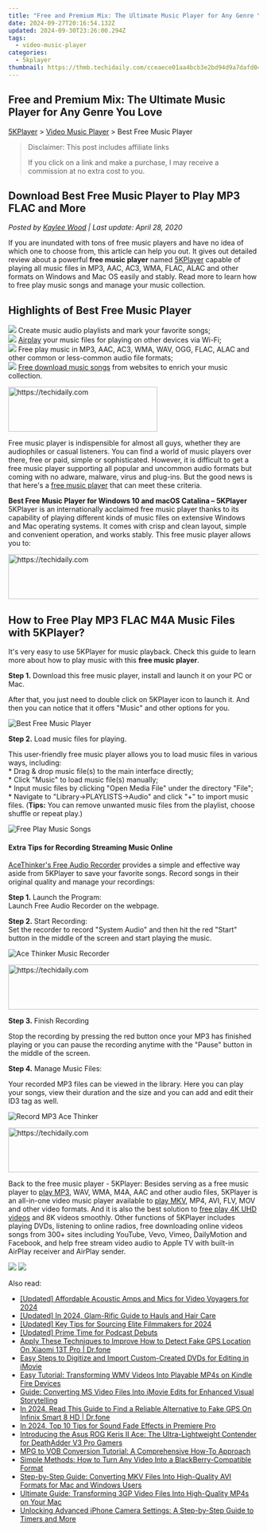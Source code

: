 ```yaml
---
title: "Free and Premium Mix: The Ultimate Music Player for Any Genre You Love"
date: 2024-09-27T20:16:54.132Z
updated: 2024-09-30T23:26:00.294Z
tags:
  - video-music-player
categories:
  - 5kplayer
thumbnail: https://thmb.techidaily.com/cceaece01aa4bcb3e2bd94d9a7dafd046bccc2616fb9998b912dd3cd3c939c21.jpg
---
```


## Free and Premium Mix: The Ultimate Music Player for Any Genre You Love

[5KPlayer](https://tools.techidaily.com/5kplayer/products/) \> [Video Music Player](https://tools.techidaily.com/5kplayer/video-music-player/) \> Best Free Music Player

>  Disclaimer: This post includes affiliate links
>
>  If you click on a link and make a purchase, I may receive a commission at no extra cost to you.
>

## Download Best Free Music Player to Play MP3 FLAC and More

 _Posted by [Kaylee Wood](https://www.quora.com/profile/Amanda-Hu-21) | Last update: April 28, 2020_

If you are inundated with tons of free music players and have no idea of which one to choose from, this article can help you out. It gives out detailed review about a powerful **free music player** named [5KPlayer](https://tools.techidaily.com/5kplayer/products/) capable of playing all music files in MP3, AAC, AC3, WMA, FLAC, ALAC and other formats on Windows and Mac OS easily and stably. Read more to learn how to free play music songs and manage your music collection.

## Highlights of Best Free Music Player

![](https://www.5kplayer.com/video-music-player/img/check-mp-0224.png) Create music audio playlists and mark your favorite songs;  
![](https://www.5kplayer.com/video-music-player/img/check-mp-0224.png) [Airplay](https://tools.techidaily.com/5kplayer/airplay/) your music files for playing on other devices via Wi-Fi;  
![](https://www.5kplayer.com/video-music-player/img/check-mp-0224.png) Free play music in MP3, AAC, AC3, WMA, WAV, OGG, FLAC, ALAC and other common or less-common audio file formats;  
![](https://www.5kplayer.com/video-music-player/img/check-mp-0224.png) [Free download music songs](https://tools.techidaily.com/5kplayer/youtube-download/) from websites to enrich your music collection.

<!-- affiliate ads begin -->
<a href="https://aligracehair.sjv.io/c/5597632/1938716/19272" target="_top" id="1938716">
  <img src="//a.impactradius-go.com/display-ad/19272-1938716" border="0" alt="https://techidaily.com" width="300" height="90"/>
</a>
<img height="0" width="0" src="https://aligracehair.sjv.io/i/5597632/1938716/19272" style="position:absolute;visibility:hidden;" border="0" />
<!-- affiliate ads end -->

Free music player is indispensible for almost all guys, whether they are audiophiles or casual listeners. You can find a world of music players over there, free or paid, simple or sophisticated. However, it is difficult to get a free music player supporting all popular and uncommon audio formats but coming with no adware, malware, virus and plug-ins. But the good news is that here's a [free music player](https://tools.techidaily.com/5kplayer/video-music-player/) that can meet these criteria.

 **Best Free Music Player for Windows 10 and macOS Catalina – 5KPlayer**  
 5KPlayer is an internationally acclaimed free music player thanks to its capability of playing different kinds of music files on extensive Windows and Mac operating systems. It comes with crisp and clean layout, simple and convenient operation, and works stably. This free music player allows you to:

<!-- affiliate ads begin -->
<a href="https://ephamedtechinc.pxf.io/c/5597632/2130531/26400" target="_top" id="2130531">
  <img src="//a.impactradius-go.com/display-ad/26400-2130531" border="0" alt="https://techidaily.com" width="728" height="90"/>
</a>
<img height="0" width="0" src="https://ephamedtechinc.pxf.io/i/5597632/2130531/26400" style="position:absolute;visibility:hidden;" border="0" />
<!-- affiliate ads end -->

## How to Free Play MP3 FLAC M4A Music Files with 5KPlayer?

It's very easy to use 5KPlayer for music playback. Check this guide to learn more about how to play music with this **free music player**.

**Step 1.** Download this free music player, install and launch it on your PC or Mac. 

After that, you just need to double click on 5KPlayer icon to launch it. And then you can notice that it offers "Music" and other options for you.

![Best Free Music Player](https://www.5kplayer.com/video-music-player/img/free-music-player.jpg) 

**Step 2.** Load music files for playing.

This user-friendly free music player allows you to load music files in various ways, including:  
 \* Drag & drop music file(s) to the main interface directly;  
 \* Click "Music" to load music file(s) manually;  
 \* Input music files by clicking "Open Media File" under the directory "File";  
 \* Navigate to "Library->PLAYLISTS->Audio" and click "+" to import music files. (**Tips:** You can remove unwanted music files from the playlist, choose shuffle or repeat play.)

![Free Play Music Songs](https://www.5kplayer.com/video-music-player/img/flac-music-player.jpg) 

#### **Extra Tips for Recording Streaming Music Online**

[AceThinker's Free Audio Recorder](https://tools.techidaily.com/acethinker/products/) provides a simple and effective way aside from 5KPlayer to save your favorite songs. Record songs in their original quality and manage your recordings:

**Step 1\.** Launch the Program:  
 Launch Free Audio Recorder on the webpage.

**Step 2\.** Start Recording:  
 Set the recorder to record "System Audio" and then hit the red "Start" button in the middle of the screen and start playing the music.

![Ace Thinker Music Recorder](https://www.5kplayer.com/video-music-player/img/ace-thinker-record-music.jpg) 

<!-- affiliate ads begin -->
<a href="https://appsumo.8odi.net/c/5597632/2087389/7443" target="_top" id="2087389">
  <img src="//a.impactradius-go.com/display-ad/7443-2087389" border="0" alt="https://techidaily.com" width="728" height="90"/>
</a>
<img height="0" width="0" src="https://appsumo.8odi.net/i/5597632/2087389/7443" style="position:absolute;visibility:hidden;" border="0" />
<!-- affiliate ads end -->

**Step 3\.** Finish Recording

Stop the recording by pressing the red button once your MP3 has finished playing or you can pause the recording anytime with the "Pause" button in the middle of the screen.

**Step 4\.** Manage Music Files: 

Your recorded MP3 files can be viewed in the library. Here you can play your songs, view their duration and the size and you can add and edit their ID3 tag as well.

![Record MP3 Ace Thinker](https://www.5kplayer.com/video-music-player/img/record-mp3-songs-ace-thinker.jpg) 

<!-- affiliate ads begin -->
<a href="https://bluettius.sjv.io/c/5597632/2139115/17108" target="_top" id="2139115">
  <img src="//a.impactradius-go.com/display-ad/17108-2139115" border="0" alt="https://techidaily.com" width="728" height="90"/>
</a>
<img height="0" width="0" src="https://bluettius.sjv.io/i/5597632/2139115/17108" style="position:absolute;visibility:hidden;" border="0" />
<!-- affiliate ads end -->

Back to the free music player - 5KPlayer: Besides serving as a free music player to [play MP3](https://tools.techidaily.com/5kplayer/video-music-player/), WAV, WMA, M4A, AAC and other audio files, 5KPlayer is an all-in-one video music player available to [play MKV](https://tools.techidaily.com/5kplayer/video-music-player/), MP4, AVI, FLV, MOV and other video formats. And it is also the best solution to [free play 4K UHD videos](https://tools.techidaily.com/5kplayer/video-music-player/) and 8K videos smoothly. Other functions of 5KPlayer includes playing DVDs, listening to online radios, free downloading online videos songs from 300+ sites including YouTube, Vevo, Vimeo, DailyMotion and Facebook, and help free stream video audio to Apple TV with built-in AirPlay receiver and AirPlay sender. 

[![](https://www.5kplayer.com/video-music-player/../button/freedownwhitewin.png)](https://tools.techidaily.com/5kplayer/products/) [![](https://www.5kplayer.com/video-music-player/../button/freedownbackmac.png)](https://tools.techidaily.com/5kplayer/products/)

<ins class="adsbygoogle"
     style="display:block"
     data-ad-format="autorelaxed"
     data-ad-client="ca-pub-7571918770474297"
     data-ad-slot="1223367746"></ins>

<ins class="adsbygoogle"
     style="display:block"
     data-ad-client="ca-pub-7571918770474297"
     data-ad-slot="8358498916"
     data-ad-format="auto"
     data-full-width-responsive="true"></ins>

<span class="atpl-alsoreadstyle">Also read:</span>
<div><ul>
<li><a href="https://facebook-video-share.techidaily.com/updated-affordable-acoustic-amps-and-mics-for-video-voyagers-for-2024/"><u>[Updated] Affordable Acoustic Amps and Mics for Video Voyagers for 2024</u></a></li>
<li><a href="https://eaxpv-info.techidaily.com/updated-in-2024-glam-rific-guide-to-hauls-and-hair-care/"><u>[Updated] In 2024, Glam-Rific Guide to Hauls and Hair Care</u></a></li>
<li><a href="https://fox-friendly.techidaily.com/updated-key-tips-for-sourcing-elite-filmmakers-for-2024/"><u>[Updated] Key Tips for Sourcing Elite Filmmakers for 2024</u></a></li>
<li><a href="https://extra-skills.techidaily.com/updated-prime-time-for-podcast-debuts/"><u>[Updated] Prime Time for Podcast Debuts</u></a></li>
<li><a href="https://fake-location.techidaily.com/apply-these-techniques-to-improve-how-to-detect-fake-gps-location-on-xiaomi-13t-pro-drfone-by-drfone-virtual-android/"><u>Apply These Techniques to Improve How to Detect Fake GPS Location On Xiaomi 13T Pro | Dr.fone</u></a></li>
<li><a href="https://media-tips.techidaily.com/easy-steps-to-digitize-and-import-custom-created-dvds-for-editing-in-imovie/"><u>Easy Steps to Digitize and Import Custom-Created DVDs for Editing in iMovie</u></a></li>
<li><a href="https://media-tips.techidaily.com/easy-tutorial-transforming-wmv-videos-into-playable-mp4s-on-kindle-fire-devices/"><u>Easy Tutorial: Transforming WMV Videos Into Playable MP4s on Kindle Fire Devices</u></a></li>
<li><a href="https://media-tips.techidaily.com/guide-converting-ms-video-files-into-imovie-edits-for-enhanced-visual-storytelling/"><u>Guide: Converting MS Video Files Into iMovie Edits for Enhanced Visual Storytelling</u></a></li>
<li><a href="https://phone-solutions.techidaily.com/in-2024-read-this-guide-to-find-a-reliable-alternative-to-fake-gps-on-infinix-smart-8-hd-drfone-by-drfone-virtual-android/"><u>In 2024, Read This Guide to Find a Reliable Alternative to Fake GPS On Infinix Smart 8 HD | Dr.fone</u></a></li>
<li><a href="https://some-approaches.techidaily.com/in-2024-top-10-tips-for-sound-fade-effects-in-premiere-pro/"><u>In 2024, Top 10 Tips for Sound Fade Effects in Premiere Pro</u></a></li>
<li><a href="https://hardware-tips.techidaily.com/introducing-the-asus-rog-keris-ii-ace-the-ultra-lightweight-contender-for-deathadder-v3-pro-gamers/"><u>Introducing the Asus ROG Keris II Ace: The Ultra-Lightweight Contender for DeathAdder V3 Pro Gamers</u></a></li>
<li><a href="https://media-tips.techidaily.com/mpg-to-vob-conversion-tutorial-a-comprehensive-how-to-approach/"><u>MPG to VOB Conversion Tutorial: A Comprehensive How-To Approach</u></a></li>
<li><a href="https://media-tips.techidaily.com/simple-methods-how-to-turn-any-video-into-a-blackberry-compatible-format/"><u>Simple Methods: How to Turn Any Video Into a BlackBerry-Compatible Format</u></a></li>
<li><a href="https://media-tips.techidaily.com/step-by-step-guide-converting-mkv-files-into-high-quality-avi-formats-for-mac-and-windows-users/"><u>Step-by-Step Guide: Converting MKV Files Into High-Quality AVI Formats for Mac and Windows Users</u></a></li>
<li><a href="https://media-tips.techidaily.com/ultimate-guide-transforming-3gp-video-files-into-high-quality-mp4s-on-your-mac/"><u>Ultimate Guide: Transforming 3GP Video Files Into High-Quality MP4s on Your Mac</u></a></li>
<li><a href="https://tech-renaissance.techidaily.com/unlocking-advanced-iphone-camera-settings-a-step-by-step-guide-to-timers-and-more/"><u>Unlocking Advanced iPhone Camera Settings: A Step-by-Step Guide to Timers and More</u></a></li>
</ul></div>

